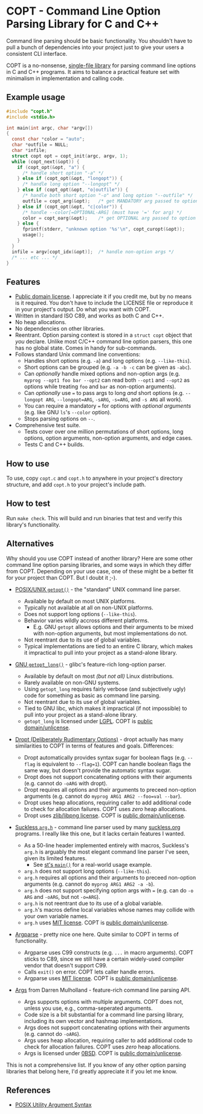 # COPT - Command Line Option Parsing Library for C and C++

Command line parsing should be basic functionality.  You shouldn't have to
pull a bunch of dependencies into your project just to give your users a
consistent CLI interface.

COPT is a no-nonsense, [single-file
library](https://github.com/nothings/single_file_libs) for parsing command
line options in C and C++ programs.  It aims to balance a practical feature
set with minimalism in implementation and calling code.

## Example usage

```C
#include "copt.h"
#include <stdio.h>

int main(int argc, char *argv[])
{
  const char *color = "auto";
  char *outfile = NULL;
  char *infile;
  struct copt opt = copt_init(argc, argv, 1);
  while (copt_next(&opt)) {
    if (copt_opt(&opt, "a") {
      /* handle short option "-a" */
    } else if (copt_opt(&opt, "longopt")) {
      /* handle long option "--longopt" */
    } else if (copt_opt(&opt, "o|outfile")) {
      /* handle both short option "-o" and long option "--outfile" */
      outfile = copt_arg(&opt);   /* get MANDATORY arg passed to option */
    } else if (copt_opt(&opt, "c|color")) {
      /* handle --color[=OPTIONAL-ARG] (must have '=' for arg) */
      color = copt_oarg(&opt);    /* get OPTIONAL arg passed to option */
    } else {
      fprintf(stderr, "unknown option '%s'\n", copt_curopt(&opt));
      usage();
    }
  }
  infile = argv[copt_idx(&opt)];  /* handle non-option args */
  /* ... etc ... */
}
```

## Features

* [Public domain license](LICENSE).  I appreciate it if you credit me, but
  by no means is it required.  You don't have to include the LICENSE file
  or reproduce it in your project's output.  Do what you want with COPT.
* Written in standard ISO C89, and works as both C and C++.
* No heap allocations.
* No dependencies on other libraries.
* Reentrant.  Option parsing context is stored in a `struct copt` object
  that _you_ declare.  Unlike most C/C++ command line option parsers, this
  one has no global state.  Comes in handy for sub-commands.
* Follows standard Unix command line conventions:
  * Handles short options (e.g. `-a`) and long options (e.g.
    `--like-this`).
  * Short options can be grouped (e.g. `-a -b -c` can be given as `-abc`).
  * Can _optionally_ handle mixed options and non-option args (e.g. `myprog
    --opt1 foo bar --opt2` can read both `--opt1` and `--opt2` as options
    while treating `foo` and `bar` as non-option arguments).
  * Can _optionally_ use `=` to pass args to long _and_ short options (e.g.
    `--longopt ARG`, `--longopt=ARG`, `-sARG`, `-s=ARG`, and `-s ARG` all
    work).
  * You can require a mandatory `=` for options with _optional arguments_
    (e.g. like GNU `ls`'s `--color` option).
  * Stops parsing options on `--`.
* Comprehensive test suite.
  * Tests cover over one million permutations of short options, long
    options, option arguments, non-option arguments, and edge cases.
  * Tests C and C++ builds.

## How to use

To use, copy `copt.c` and `copt.h` to anywhere in your project's directory
structure, and add `copt.h` to your project's include path.

## How to test

Run `make check`.  This will build and run binaries that test and verify
this library's functionality.

## Alternatives

Why should you use COPT instead of another library?  Here are some other
command line option parsing libraries, and some ways in which they differ
from COPT.  Depending on your use case, one of these might be a better fit
for your project than COPT.  But I doubt it ;-).

* [POSIX/UNIX
  `getopt()`](https://pubs.opengroup.org/onlinepubs/9699919799/functions/getopt.html) - the "standard" UNIX command line parser.
  - Available by default on most UNIX platforms.
  - Typically not available at all on non-UNIX platforms.
  - Does not support long options (`--like-this`).
  - Behavior varies wildly accross different platforms.
    - E.g. GNU `getopt` allows options and their arguments to be mixed with
      non-option arguments, but most implementations do not.
  - Not reentrant due to its use of global variables.
  - Typical implementations are tied to an entire C library, which makes it
    impractical to pull into your project as a stand-alone library.

* [GNU
  `getopt_long()`](https://www.gnu.org/software/libc/manual/html_node/Getopt-Long-Options.html) - glibc's feature-rich long-option parser.
  - Available by default on most _(but not all)_ Linux distributions.
  - Rarely available on non-GNU systems.
  - Using `getopt_long` requires fairly verbose (and subjectively ugly)
    code for something as basic as command line parsing.
  - Not reentrant due to its use of global variables.
  - Tied to GNU libc, which makes it impractical (if not impossible) to
    pull into your project as a stand-alone library.
  - `getopt_long` is licensed under
    [LGPL](https://www.gnu.org/licenses/lgpl-3.0.html).  COPT is [public
    domain/unlicense](https://unlicense.org).

* [Dropt (Deliberately Rudimentary
  Options)](https://github.com/jamesderlin/dropt) - dropt actually has
  many similarities to COPT in terms of features and goals.  Differences:
  - Dropt automatically provides syntax sugar for boolean flags (e.g.
    `--flag` is equivalent to `--flag=1`).  COPT can handle boolean flags
    the same way, but doesn't provide the automatic syntax sugar.
  - Dropt does not support concatenating options with their arguments (e.g.
    cannot do `-oARG` with dropt).
  - Dropt requires all options and their arguments to preceed non-option
    arguments (e.g. cannot do `myprog ARG1 ARG2 --foo=val --bar`).
  - Dropt uses heap allocations, requiring caller to add additional code to
    check for allocation failures.  COPT uses _zero_ heap allocations.
  - Dropt uses [zlib/libpng license](http://opensource.org/licenses/Zlib).
    COPT is [public domain/unlicense](https://unlicense.org).

* [Suckless `arg.h`](https://git.suckless.org/st/file/arg.h.html) - command
  line parser used by many [suckless.org](https://suckless.org) programs.
  I really like this one, but it lacks certain features I wanted.
  - As a 50-line header implemented entirely with macros, Suckless's
    `arg.h` is arguably the most elegant command line parser I've seen,
    given its limited features.
    - See [st's `main()`](https://git.suckless.org/st/file/x.c.html#l2046)
      for a real-world usage example.
  - `arg.h` does not support long options (`--like-this`).
  - `arg.h` requires all options and their arguments to preceed non-option
    arguments (e.g. cannot do `myprog ARG1 ARG2 -a -b`).
  - `arg.h` does not support specifying option args with `=` (e.g. can do
    `-o ARG` and `-oARG`, but not `-o=ARG`).
  - `arg.h` is not reentrant due to its use of a global variable.
  - `arg.h`'s macros define local variables whose names may collide with
    your own variable names.
  - `arg.h` uses [MIT
    license](https://git.suckless.org/st/file/LICENSE.html).  COPT is
    [public domain/unlicense](https://unlicense.org).

* [Argparse](https://github.com/Cofyc/argparse) - pretty nice one here.
  Quite similar to COPT in terms of functionality.
  - Argparse uses C99 constructs (e.g. `...` in macro arguments).  COPT
    sticks to C89, since we still have a certain widely-used compiler
    vendor that doesn't support C99.
  - Calls `exit()` on error.  COPT lets caller handle errors.
  - Argparse uses [MIT
    license](https://git.suckless.org/st/file/LICENSE.html).  COPT is
    [public domain/unlicense](https://unlicense.org).

* [Args](https://git.suckless.org/st/file/LICENSE.html) from Darren
  Mulholland - feature-rich command line parsing API.
  - Args supports options with multiple arguments.  COPT does not, unless
    you use, e.g., comma-seperated arguments.
  - Code size is a bit substantial for a command line parsing library,
    including its own vector and hashmap implementations.
  - Args does not support concatenating options with their arguments (e.g.
    cannot do `-oARG`).
  - Args uses heap allocation, requiring caller to add additional code to
    check for allocation failures.  COPT uses _zero_ heap allocations.
  - Args is licensed under
    [0BSD](https://github.com/dmulholl/args/blob/master/license.txt).  COPT
    is [public domain/unlicense](https://unlicense.org).

This is not a comprehensive list.  If you know of any other option parsing
libraries that belong here, I'd greatly appreciate it if you let me know.

## References

* [POSIX Utility Argument
  Syntax](https://pubs.opengroup.org/onlinepubs/9699919799/basedefs/V1_chap12.html)
